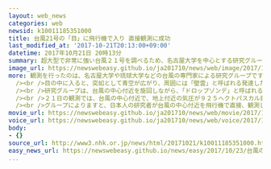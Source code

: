 ```yaml
---
layout: web_news
categories: web
newsid: k10011185351000
title: 台風21号の「目」に飛行機で入り 直接観測に成功
last_modified_at: '2017-10-21T20:13:00+09:00'
datetime: 2017年10月21日 20時13分
summary: 超大型で非常に強い台風２１号を調べるため、名古屋大学を中心とする研究グループが２１日、日本人の研究者として初めて、飛行機で台風の中心である「目」の中に入り、直接、観測を行いました。台風の中心である「目」の周りでは巨大な積乱雲が発達し、周辺では猛烈な風が吹いていることが観測され、観測にあたった専門家は「急速に発達した台風特有の状態で、今後も広い範囲で猛烈な雨や風に厳重な警戒が必要だ」と指摘しています。
image_url: https://newswebeasy.github.io/ja201710/news/web/image/2017/10/21/K10011185351_1710212052_1710212053_01_03.jpg
more: 観測を行ったのは、名古屋大学や琉球大学などの台風の専門家による研究グループです。<br /><br />２１日は昼すぎに鹿児島空港を離陸し、高度１３キロ余りに上昇したあと、超大型で非常に強い勢力に発達した台風２１号の西側から、台風の中心の「目」に入ることに成功しました。<br
  /><br />目の中に入ると、突如として青空が広がり、周囲には「壁雲」と呼ばれる発達した積乱雲が壁のようにそそり立ち、中心付近では海面が見える場所もありました。<br
  /><br />研究グループは、台風の中心付近を旋回しながら、「ドロップゾンデ」と呼ばれる長さ３０センチほどの観測機器を合わせて２１個投下しました。ドロップゾンデは、雲の中を落下しながら、１分おきに風速や気圧、それに湿度などのデータを記録します。<br
  /><br />２１日の観測では、台風の中心付近で、地上付近の気圧が９２５ヘクトパスカル前後、風速は地上から１キロの地点で８０メートル近く、地上付近で７０メートルを超え、猛烈な風が吹いていることが確認できたということです。<br
  /><br />グループによりますと、日本人の研究者が台風の中心付近を飛行機で直接、観測したのは、今回が初めてだということです。<br /><br />研究グループの代表で名古屋大学の坪木和久教授は、「急速に発達した台風特有の状況を直接、確認することができた。壁雲の付近では猛烈な風が吹いていて、今後も広い範囲で猛烈な雨や風に厳重な警戒が必要だ」と話しています。
movie_url: https://newswebeasy.github.io/ja201710/news/web/movie/2017/10/21/k10011185351_201710212052_201710212053.mp4
voice_url: https://newswebeasy.github.io/ja201710/news/web/voice/2017/10/21/k10011185351_201710212052_201710212053.mp3
body:
- {}
source_url: http://www3.nhk.or.jp/news/html/20171021/k10011185351000.html
easy_news_url: https://newswebeasy.github.io/news/easy/2017/10/23/台風の中心に飛行機で入って調べた
...
```

